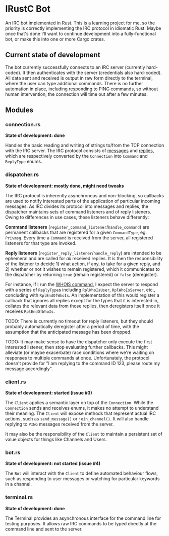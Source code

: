 # IRustC Bot

An IRC bot implemented in Rust. This is a learning project for me, so the
priority is correctly implementing the IRC protocol in idiomatic Rust. Maybe
once that's done I'll want to continue development into a fully-functional bot,
or make this into one or more Cargo crates.

## Current state of development

The bot currently successfully connects to an IRC server (currently hard-coded).
It then authenticates with the server (credentials also hard-coded). All data
sent and received is output in raw form directly to the terminal, where the user
can type additional commands. There is no further automation in place, including
responding to PING commands, so without human intervention, the connection will
time out after a few minutes.

## Modules

### connection.rs

**State of development: done**

Handles the basic reading and writing of strings to/from the TCP connection with
the IRC server. The IRC protocol consists of
[messages](https://tools.ietf.org/html/rfc2812#section-2.3) and
[replies](https://tools.ietf.org/html/rfc2812#section-2.4), which are
respectively converted by the `Connection` into `Command` and `ReplyType` enums.

### dispatcher.rs

**State of development: mostly done, might need tweaks**

The IRC protocol is inherently asynchronous and non-blocking, so callbacks are
used to notify interested parts of the application of particular incoming
messages. As IRC divides its protocol into messages and replies, the dispatcher
maintains sets of command listeners and of reply listeners. Owing to differences
in use cases, these listeners behave differently:

**Command listeners** (`register_command_listener`/`handle_command`) are
permanent callbacks that are registered for a given `CommandType`, eg.
`Privmsg`. Every time a `Command` is received from the server, all registered
listeners for that type are invoked.

**Reply listeners** (`register_reply_listener`/`handle_reply`) are intended to
be ephemeral and are called for _all_ received replies. It is then the
responsibility of the listener to decide 1) what action, if any, to take for a
given reply, and 2) whether or not it wishes to remain registered, which it
communicates to the dispatcher by returning `true` (remain registered) or
`false` (deregister).

For instance, if I run the
[WHOIS command](https://tools.ietf.org/html/rfc2812#section-3.6.2), I expect the
server to respond with a series of `ReplyType`s including `RplWhoIsUser`,
`RplWhoIsServer`, etc., concluding with `RplEndOfWhoIs`. An implementation of
this would register a callback that ignores all replies except for the types
that it is interested in, collates the relevant data from those replies, then
deregisters itself once it receives `RplEndOfWhoIs`.

TODO: There is currently no timeout for reply listeners, but they should
probably automatically deregister after a period of time, with the assumption
that the anticipated message has been dropped.

TODO: It may make sense to have the dispatcher only execute the first interested
listener, then stop evaluating further callbacks. This might alleviate (or maybe
exacerbate) race conditions where we're waiting on responses to multiple
commands at once. Unfortunately, the protocol doesn't provide for "I am replying
to the command ID 123, please route my message accordingly".

### client.rs

**State of development: started (issue #3)**

The `Client` applies a semantic layer on top of the `Connection`. While the
`Connection` sends and receives enums, it makes no attempt to understand their
meaning. The `Client` will expose methods that represent actual IRC actions, such
as `send_message()` or `join_channel()`. It will also handle replying to `PING`
messages received from the server.

It may also be the responsibility of the `Client` to maintain a persistent set of
value objects for things like Channels and Users.

### bot.rs

**State of development: not started (issue #4)**

The `Bot` will interact with the `Client` to define automated behaviour flows, such
as responding to user messages or watching for particular keywords in a channel.

### terminal.rs

**State of development: done**

The Terminal provides an asynchronous interface for the command line for testing
purposes. It allows raw IRC commands to be typed directly at the command line
and sent to the server.
